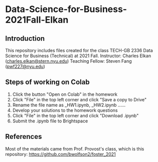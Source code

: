 # Data-Science-for-Business-2021Fall-Elkan

## Introduction 
This repository includes files created for the class TECH-GB 2336 Data Science for Business (Technical) at 2021 Fall. 
Instructor: Charles Elkan (charles.elkan@stern.nyu.edu)
Teaching Fellow: Steven Fang (pwf227@nyu.edu)

## Steps of working on Colab 
1. Click the button "Open on Colab" in the homework
2. Click "File" in the top left corner and click "Save a copy to Drive"
3. Rename the file name as <NetID>_HW1.ipynb, <NetID>_HW2.ipynb ......
4. Develop your solutions to the homework questions
5. Click "File" in the top left corner and click "Download .ipynb"
6. Submit the .ipynb file to Brightspace


## References
Most of the materials came from Prof. Provost's class, which is this repository: https://github.com/bwolfson2/foster_2021 

